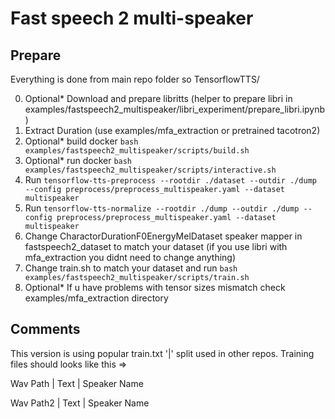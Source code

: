 # Fast speech 2 multi-speaker

## Prepare
Everything is done from main repo folder so TensorflowTTS/

0. Optional* Download and prepare libritts (helper to prepare libri in examples/fastspeech2_multispeaker/libri_experiment/prepare_libri.ipynb)
1. Extract Duration (use examples/mfa_extraction or pretrained tacotron2) 
2. Optional* build docker `bash examples/fastspeech2_multispeaker/scripts/build.sh`
3. Optional* run docker `bash examples/fastspeech2_multispeaker/scripts/interactive.sh`
4. Run `tensorflow-tts-preprocess --rootdir ./dataset --outdir ./dump --config preprocess/preprocess_multispeaker.yaml --dataset multispeaker`
5. Run `tensorflow-tts-normalize --rootdir ./dump --outdir ./dump --config preprocess/preprocess_multispeaker.yaml --dataset multispeaker`
6. Change CharactorDurationF0EnergyMelDataset speaker mapper in fastspeech2_dataset to match your dataset (if you use libri with mfa_extraction you didnt need to change anything)
7. Change train.sh to match your dataset and run `bash examples/fastspeech2_multispeaker/scripts/train.sh`
8. Optional* If u have problems with tensor sizes mismatch check examples/mfa_extraction directory

## Comments

This version is using popular train.txt '|' split used in other repos. Training files should looks like this =>

Wav Path | Text | Speaker Name

Wav Path2 | Text | Speaker Name

